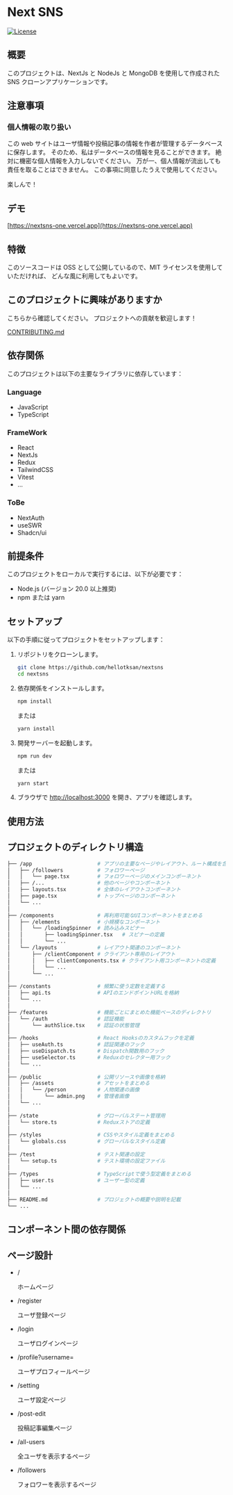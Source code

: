 # Next SNS

[![License](https://img.shields.io/badge/license-MIT-blue.svg)](LICENSE)

## 概要

このプロジェクトは、NextJs と NodeJs と MongoDB を使用して作成された SNS クローンアプリケーションです。

## 注意事項

### 個人情報の取り扱い

この web サイトはユーザ情報や投稿記事の情報を作者が管理するデータベースに保存します。
そのため、私はデータベースの情報を見ることができます。
絶対に機密な個人情報を入力しないでください。
万が一、個人情報が流出しても責任を取ることはできません。
この事項に同意したうえで使用してください。

楽しんで！

## デモ

[https://nextsns-one.vercel.app](https://nextsns-one.vercel.app)

## 特徴

このソースコードは OSS として公開しているので、MIT ライセンスを使用していただければ、
どんな風に利用してもよいです。

## このプロジェクトに興味がありますか

こちらから確認してください。
プロジェクトへの貢献を歓迎します！

[CONTRIBUTING.md](./CONTRIBUTING.md)

## 依存関係

このプロジェクトは以下の主要なライブラリに依存しています：

### Language

- JavaScript
- TypeScript

### FrameWork

- React
- NextJs
- Redux
- TailwindCSS
- Vitest
- ...

### ToBe

- NextAuth
- useSWR
- Shadcn/ui

## 前提条件

このプロジェクトをローカルで実行するには、以下が必要です：

- Node.js (バージョン 20.0 以上推奨)
- npm または yarn

## セットアップ

以下の手順に従ってプロジェクトをセットアップします：

1. リポジトリをクローンします。

   ```bash
   git clone https://github.com/hellotksan/nextsns
   cd nextsns
   ```

2. 依存関係をインストールします。

   ```bash
   npm install
   ```

   または

   ```bash
   yarn install
   ```

3. 開発サーバーを起動します。

   ```bash
   npm run dev
   ```

   または

   ```bash
   yarn start
   ```

4. ブラウザで [http://localhost:3000](http://localhost:3000) を開き、アプリを確認します。

## 使用方法

## プロジェクトのディレクトリ構造

```sh
├── /app                     # アプリの主要なページやレイアウト、ルート構成を含むディレクトリ
│   ├── /followers           # フォロワーページ
│   │   └── page.tsx         # フォロワーページのメインコンポーネント
│   ├── /...                 # 他のページやコンポーネント
│   ├── layouts.tsx          # 全体のレイアウトコンポーネント
│   ├── page.tsx             # トップページのコンポーネント
│   └── ...
│
├── /components              # 再利用可能なUIコンポーネントをまとめる
│   ├── /elements            # 小規模なコンポーネント
│   │   └── /loadingSpinner  # 読み込みスピナー
│   │       ├── loadingSpinner.tsx   # スピナーの定義
│   │       └── ...
│   └── /layouts             # レイアウト関連のコンポーネント
│       ├── /clientComponent # クライアント専用のレイアウト
│       │   ├── clientComponents.tsx # クライアント用コンポーネントの定義
│       │   └── ...
│       └── ...
│
├── /constants               # 頻繁に使う定数を定義する
│   ├── api.ts               # APIのエンドポイントURLを格納
│   └── ...
│
├── /features                # 機能ごとにまとめた機能ベースのディレクトリ
│   └── /auth                # 認証機能
│       └── authSlice.tsx    # 認証の状態管理
│
├── /hooks                   # React Hooksのカスタムフックを定義
│   ├── useAuth.ts           # 認証関連のフック
│   ├── useDispatch.ts       # Dispatch関数用のフック
│   ├── useSelector.ts       # Reduxのセレクター用フック
│   └── ...
│
├── /public                  # 公開リソースや画像を格納
│   ├── /assets              # アセットをまとめる
│   │   └── /person          # 人物関連の画像
│   │       └── admin.png    # 管理者画像
│   └── ...
│
├── /state                   # グローバルステート管理用
│   └── store.ts             # Reduxストアの定義
│
├── /styles                  # CSSやスタイル定義をまとめる
│   └── globals.css          # グローバルなスタイル定義
│
├── /test                    # テスト関連の設定
│   └── setup.ts             # テスト環境の設定ファイル
│
├── /types                   # TypeScriptで使う型定義をまとめる
│   ├── user.ts              # ユーザー型の定義
│   └── ...
│
├── README.md                # プロジェクトの概要や説明を記載
└── ...
```

## コンポーネント間の依存関係

## ページ設計

- /

  ホームページ

- /register

  ユーザ登録ページ

- /login

  ユーザログインページ

- /profile?username=

  ユーザプロフィールページ

- /setting

  ユーザ設定ページ

- /post-edit

  投稿記事編集ページ

- /all-users

  全ユーザを表示するページ

- /followers

  フォロワーを表示するページ
